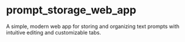 # prompt_storage_web_app
A simple, modern web app for storing and organizing text prompts with intuitive editing and customizable tabs.
